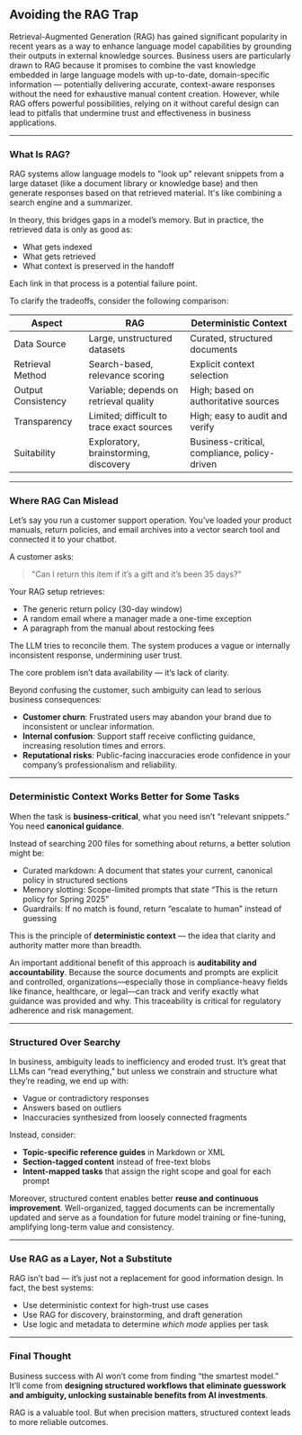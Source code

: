 ## Avoiding the RAG Trap

Retrieval-Augmented Generation (RAG) has gained significant popularity in recent years as a way to enhance language model capabilities by grounding their outputs in external knowledge sources. Business users are particularly drawn to RAG because it promises to combine the vast knowledge embedded in large language models with up-to-date, domain-specific information — potentially delivering accurate, context-aware responses without the need for exhaustive manual content creation. However, while RAG offers powerful possibilities, relying on it without careful design can lead to pitfalls that undermine trust and effectiveness in business applications.

---

### What Is RAG?

RAG systems allow language models to "look up" relevant snippets from a large dataset (like a document library or knowledge base) and then generate responses based on that retrieved material. It's like combining a search engine and a summarizer.

In theory, this bridges gaps in a model’s memory. But in practice, the retrieved data is only as good as:
- What gets indexed
- What gets retrieved
- What context is preserved in the handoff

Each link in that process is a potential failure point.

To clarify the tradeoffs, consider the following comparison:

| Aspect                   | RAG                                      | Deterministic Context                      |
|--------------------------|------------------------------------------|--------------------------------------------|
| Data Source              | Large, unstructured datasets             | Curated, structured documents               |
| Retrieval Method         | Search-based, relevance scoring           | Explicit context selection                   |
| Output Consistency       | Variable; depends on retrieval quality    | High; based on authoritative sources        |
| Transparency             | Limited; difficult to trace exact sources | High; easy to audit and verify               |
| Suitability              | Exploratory, brainstorming, discovery    | Business-critical, compliance, policy-driven |

---

### Where RAG Can Mislead

Let’s say you run a customer support operation. You’ve loaded your product manuals, return policies, and email archives into a vector search tool and connected it to your chatbot.

A customer asks:  
> "Can I return this item if it’s a gift and it’s been 35 days?"

Your RAG setup retrieves:
- The generic return policy (30-day window)
- A random email where a manager made a one-time exception
- A paragraph from the manual about restocking fees

The LLM tries to reconcile them. The system produces a vague or internally inconsistent response, undermining user trust.

The core problem isn’t data availability — it’s lack of clarity.

Beyond confusing the customer, such ambiguity can lead to serious business consequences:
- **Customer churn**: Frustrated users may abandon your brand due to inconsistent or unclear information.
- **Internal confusion**: Support staff receive conflicting guidance, increasing resolution times and errors.
- **Reputational risks**: Public-facing inaccuracies erode confidence in your company’s professionalism and reliability.

---

### Deterministic Context Works Better for Some Tasks

When the task is **business-critical**, what you need isn’t “relevant snippets.” You need **canonical guidance**.

Instead of searching 200 files for something about returns, a better solution might be:
- Curated markdown: A document that states your current, canonical policy in structured sections
- Memory slotting: Scope-limited prompts that state “This is the return policy for Spring 2025”
- Guardrails: If no match is found, return “escalate to human” instead of guessing

This is the principle of **deterministic context** — the idea that clarity and authority matter more than breadth.

An important additional benefit of this approach is **auditability and accountability**. Because the source documents and prompts are explicit and controlled, organizations—especially those in compliance-heavy fields like finance, healthcare, or legal—can track and verify exactly what guidance was provided and why. This traceability is critical for regulatory adherence and risk management.

---

### Structured Over Searchy

In business, ambiguity leads to inefficiency and eroded trust. It’s great that LLMs can “read everything,” but unless we constrain and structure what they’re reading, we end up with:
- Vague or contradictory responses
- Answers based on outliers
- Inaccuracies synthesized from loosely connected fragments

Instead, consider:
- **Topic-specific reference guides** in Markdown or XML
- **Section-tagged content** instead of free-text blobs
- **Intent-mapped tasks** that assign the right scope and goal for each prompt

Moreover, structured content enables better **reuse and continuous improvement**. Well-organized, tagged documents can be incrementally updated and serve as a foundation for future model training or fine-tuning, amplifying long-term value and consistency.

---

### Use RAG as a Layer, Not a Substitute

RAG isn’t bad — it’s just not a replacement for good information design. In fact, the best systems:
- Use deterministic context for high-trust use cases
- Use RAG for discovery, brainstorming, and draft generation
- Use logic and metadata to determine *which mode* applies per task

---

### Final Thought

Business success with AI won’t come from finding “the smartest model.”  
It’ll come from **designing structured workflows that eliminate guesswork and ambiguity, unlocking sustainable benefits from AI investments**.

RAG is a valuable tool. But when precision matters, structured context leads to more reliable outcomes.
